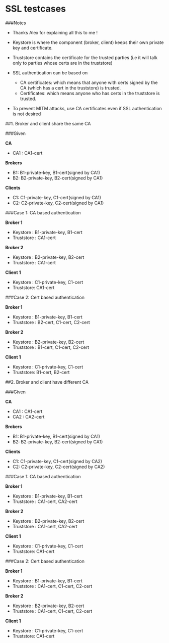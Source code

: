 SSL testcases
===

###Notes
- Thanks Alex for explaining all this to me !
- Keystore is where the component (broker, client) keeps their own private key and certificate.
- Truststore contains the certificate for the trusted parties (i.e it will talk only to parties whose certs are in the truststore)

- SSL authentication can be based on
	- CA certificates: which means that anyone with certs signed by the CA (which has a cert in the truststore) is trusted.
	- Certificates: which means anyone who has certs in the truststore is trusted.

- To prevent MITM attacks, use CA certificates even if SSL authentication is not desired 	 



##1. Broker and client share the same CA

###Given
  
**CA**

- CA1 : CA1-cert

**Brokers**

- B1: B1-private-key, B1-cert(signed by CA1)
- B2: B2-private-key, B2-cert(signed by CA1)

**Clients**  

- C1: C1-private-key, C1-cert(signed by CA1)
- C2: C2-private-key, C2-cert(signed by CA1)



###Case 1: CA based authentication

**Broker 1**
  
- Keystore : B1-private-key, B1-cert
- Truststore : CA1-cert

**Broker 2**
  
- Keystore : B2-private-key, B2-cert
- Truststore : CA1-cert

**Client 1**

- Keystore : C1-private-key, C1-cert
- Truststore: CA1-cert

###Case 2: Cert based authentication

**Broker 1**
  
- Keystore : B1-private-key, B1-cert
- Truststore : B2-cert, C1-cert, C2-cert

**Broker 2**
  
- Keystore : B2-private-key, B2-cert
- Truststore : B1-cert, C1-cert, C2-cert

**Client 1**

- Keystore : C1-private-key, C1-cert
- Truststore: B1-cert, B2-cert


##2. Broker and client have different CA

###Given
  
**CA**

- CA1 : CA1-cert
- CA2 : CA2-cert

**Brokers**

- B1: B1-private-key, B1-cert(signed by CA1)
- B2: B2-private-key, B2-cert(signed by CA1)

**Clients**  

- C1: C1-private-key, C1-cert(signed by CA2)
- C2: C2-private-key, C2-cert(signed by CA2)



###Case 1: CA based authentication

**Broker 1**
  
- Keystore : B1-private-key, B1-cert
- Truststore : CA1-cert, CA2-cert

**Broker 2**
  
- Keystore : B2-private-key, B2-cert
- Truststore : CA1-cert, CA2-cert

**Client 1**

- Keystore : C1-private-key, C1-cert
- Truststore: CA1-cert

###Case 2: Cert based authentication

**Broker 1**
  
- Keystore : B1-private-key, B1-cert
- Truststore : CA1-cert, C1-cert, C2-cert

**Broker 2**
  
- Keystore : B2-private-key, B2-cert
- Truststore : CA1-cert, C1-cert, C2-cert

**Client 1**

- Keystore : C1-private-key, C1-cert
- Truststore: CA1-cert
